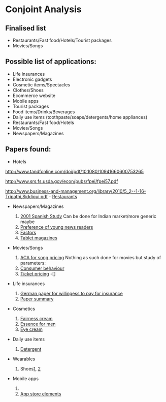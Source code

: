 # Conjoint Analysis

## Finalised list

* Restaurants/Fast food/Hotels/Tourist packages
* Movies/Songs

## Possible list of applications:

* Life insurances
* Electronic gadgets
* Cosmetic items/Spectacles
* Clothes/Shoes
* Ecommerce website
* Mobile apps
* Tourist packages
* Food items/Drinks/Beverages
* Daily use items (toothpaste/soaps/detergents/home appliances)
* Restaurants/Fast food/Hotels
* Movies/Songs
* Newspapers/Magazines

## Papers found:

* Hotels

http://www.tandfonline.com/doi/pdf/10.1080/10941660600753265

http://www.srs.fs.usda.gov/econ/pubs/fpei/fpei57.pdf

http://www.business-and-management.org/library/2010/5_2--1-16-Tripathi,Siddiqui.pdf
	- [Restaurants](http://www.mss.edu.mo/mqma/Thesis/LCKoo/1999PreferentialSegmentationofRestaurantAttributes.pdf)
	
* Newspapers/Magazines
	1. [2001 Spanish Study](https://revistas.ucm.es/index.php/SJOP/article/viewFile/SJOP0101120048A/29472) Can be done for Indian market/more generic maybe
	2. [Preference of young news readers](http://link.springer.com/chapter/10.1007%2F978-3-319-10951-0_216#page-1)
	3. [Factors](http://www.academia.edu/2130305/Unbundling_Local_News_Preferences_Measuring_Value_via_Conjoint_Analysis)
	4. [Tablet magazines](http://scholarworks.rit.edu/cgi/viewcontent.cgi?article=8834&context=theses)

* Movies/Songs
	1. [ACA for song pricing](http://michael.hahsler.net/research/conjoint_gfkl2006/conjoint_music.pdf)
Nothing as such done for movies but study of parameters:
 	2. [Consumer behaviour](http://bear.warrington.ufl.edu/CENTERS/MKS/invited/Motion%20Pictures%20Consumers%20Channels%20and%20Intuition.pdf)
	3. [Ticket pricing](file:///home/sagun/Downloads/Towards_a_New_Pricing_Model_for_Theater_Tickets.pdf)
	-[]

* Life insurances
	1. [German paper for willingess to pay for insurance](http://www.ivw.unisg.ch/~/media/internet/content/dateien/instituteundcenters/ivw/wps/wp145.pdf)
	2. [Paper summary](http://www.ivw.unisg.ch/~/media/internet/content/dateien/instituteundcenters/ivw/studien/termlife_germany_en.pdf)

* Cosmetics
	1. [Fairness cream](http://internationaljournals.co.in/pdf/giirj/2014/march/2.pdf)
	2. [Essence for men](http://ocean.kisti.re.kr/downfile/volume/kss/GCGHDE/2012/v25n6/GCGHDE_2012_v25n6_987.pdf)
	3. [Eye cream](http://www.mintinnovation.com/links/docs/conjoint_analysis/conjointcosmetic.pdf)

* Daily use items
	1. [Detergent](http://www.researchgate.net/publication/240721322_Preference_and_subjective_evaluation_of_washed_fabric_hand_using_conjoint_analysis)

* Wearables
	1. Shoes[1](http://www.slideshare.net/pateltapan/conjoint-ananlysis-shoe-industry), [2](http://www.ispor.org/sigs/presentations/W18AthensSIGPPMconjointfinal.pdf)


* Mobile apps
	1. [](http://pubs.wi-kassel.de/wp-content/uploads/2013/03/JML_289.pdf)
	2. [App store elements](file:///home/sagun/Downloads/centric_2014_1_20_30059.pdf)


